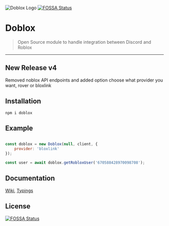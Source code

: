 ![Doblox Logo](https://github.com/ha6000/doblox/raw/master/.github/img/Doblox.png "Doblox")
[![FOSSA Status](https://app.fossa.io/api/projects/git%2Bgithub.com%2Fha6000%2Fdoblox.svg?type=shield)](https://app.fossa.io/projects/git%2Bgithub.com%2Fha6000%2Fdoblox?ref=badge_shield)
# Doblox
> Open Source module to handle integration between Discord and Roblox
***

## New Release v4
Removed noblox API endpoints and added option choose what provider you want, rover or bloxlink

## Installation

```
npm i doblox
```

## Example
```js

const doblox = new Doblox(null, client, {
	provider: 'bloxlink'
});

const user = await doblox.getRobloxUser('670588428970098708');
```

## Documentation
[Wiki](https://github.com/ha6000/doblox/wiki/Docs), [Typings](https://github.com/ha6000/doblox/blob/master/src/index.d.ts)

## License
[![FOSSA Status](https://app.fossa.io/api/projects/git%2Bgithub.com%2Fha6000%2Fdoblox.svg?type=large)](https://app.fossa.io/projects/git%2Bgithub.com%2Fha6000%2Fdoblox?ref=badge_large)